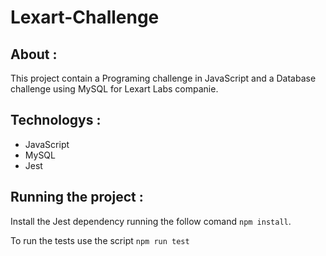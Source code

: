 # Lexart-Challenge

## About :
 This project contain a Programing challenge in JavaScript and a Database challenge using MySQL for Lexart Labs companie.

## Technologys :
- JavaScript
- MySQL
- Jest

## Running the project : 
Install the Jest dependency running the follow comand `npm install`.

To run the tests use the script `npm run test`

<!--  Run the scripts `npm run prestart` and `npm run seed`, these scripts will create and populate the application's database. -->
